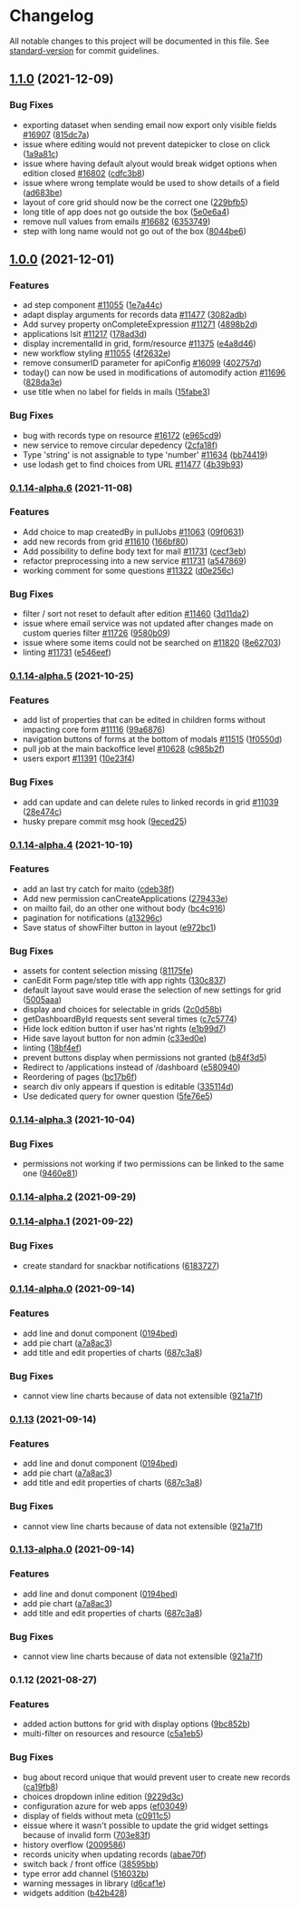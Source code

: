 # Changelog

All notable changes to this project will be documented in this file. See [standard-version](https://github.com/conventional-changelog/standard-version) for commit guidelines.

## [1.1.0](https://github.com/ReliefApplications/emrs-safe-frontend/compare/v1.0.0...v1.1.0) (2021-12-09)


### Bug Fixes

* exporting dataset when sending email now export only visible fields [#16907](https://github.com/ReliefApplications/oort-frontend/issues/16907) ([815dc7a](https://github.com/ReliefApplications/emrs-safe-frontend/commits/815dc7a4134fbf2a4a0ecd0ad9afe2bec04e8a30))
* issue where editing would not prevent datepicker to close on click ([1a9a81c](https://github.com/ReliefApplications/emrs-safe-frontend/commits/1a9a81ce4b03179a7bcade324c46d3514d5f8cbd))
* issue where having default alyout would break widget options when edition closed [#16802](https://github.com/ReliefApplications/oort-frontend/issues/16802) ([cdfc3b8](https://github.com/ReliefApplications/emrs-safe-frontend/commits/cdfc3b8ec02ef91b7fdae47b53d56670556682be))
* issue where wrong template would be used to show details of a field ([ad683be](https://github.com/ReliefApplications/emrs-safe-frontend/commits/ad683be210e80d49b85ccf13831c3cfc4c006632))
* layout of core grid should now be the correct one ([229bfb5](https://github.com/ReliefApplications/emrs-safe-frontend/commits/229bfb530f7413173c7bff5d714b70907defd486))
* long title of app does not go outside the box ([5e0e6a4](https://github.com/ReliefApplications/emrs-safe-frontend/commits/5e0e6a4561441ecbd96ebc8c8f399ccdec774b25))
* remove null values from emails [#16682](https://github.com/ReliefApplications/oort-frontend/issues/16682) ([6353749](https://github.com/ReliefApplications/emrs-safe-frontend/commits/635374906792717af1e60ce2b46133262eeae33d))
* step with long name would not go out of the box ([8044be6](https://github.com/ReliefApplications/emrs-safe-frontend/commits/8044be666cd41bcc6295a349b23fcf2423137300))

## [1.0.0](https://github.com/ReliefApplications/emrs-safe-frontend/compare/v0.1.14-alpha.6...v1.0.0) (2021-12-01)


### Features

* ad step component [#11055](https://github.com/ReliefApplications/oort-frontend/issues/11055) ([1e7a44c](https://github.com/ReliefApplications/emrs-safe-frontend/commits/1e7a44c5f2433b8916ac91989fed616e5db58310))
* adapt display arguments for records data [#11477](https://github.com/ReliefApplications/oort-frontend/issues/11477) ([3082adb](https://github.com/ReliefApplications/emrs-safe-frontend/commits/3082adb1980231d0057bd81fca22ab8072363531))
* Add survey property onCompleteExpression [#11271](https://github.com/ReliefApplications/oort-frontend/issues/11271) ([4898b2d](https://github.com/ReliefApplications/emrs-safe-frontend/commits/4898b2d70a1d592b8acd462046eca5896d379e7c))
* applications lsit [#11217](https://github.com/ReliefApplications/oort-frontend/issues/11217) ([178ad3d](https://github.com/ReliefApplications/emrs-safe-frontend/commits/178ad3db666fffdb4371e2923fd7f82088f8b2e3))
* display incrementalId in grid, form/resource [#11375](https://github.com/ReliefApplications/oort-frontend/issues/11375) ([e4a8d46](https://github.com/ReliefApplications/emrs-safe-frontend/commits/e4a8d464d4aa6b4921c48501ca8ac2fe733835a5))
* new workflow styling [#11055](https://github.com/ReliefApplications/oort-frontend/issues/11055) ([4f2632e](https://github.com/ReliefApplications/emrs-safe-frontend/commits/4f2632e68afddef61310baea79facb46a0941370))
* remove consumerID parameter for apiConfig [#16099](https://github.com/ReliefApplications/oort-frontend/issues/16099) ([402757d](https://github.com/ReliefApplications/emrs-safe-frontend/commits/402757d2024811df42950ec6ce4c24af0d734e19))
* today() can now be used in modifications of automodify action [#11696](https://github.com/ReliefApplications/oort-frontend/issues/11696) ([828da3e](https://github.com/ReliefApplications/emrs-safe-frontend/commits/828da3ecb785eb1bc9734a911722f1e530549eb6))
* use title when no label for fields in mails ([15fabe3](https://github.com/ReliefApplications/emrs-safe-frontend/commits/15fabe311582d79714e5861519e714e54be93872))


### Bug Fixes

* bug with records type on resource [#16172](https://github.com/ReliefApplications/oort-frontend/issues/16172) ([e965cd9](https://github.com/ReliefApplications/emrs-safe-frontend/commits/e965cd9196d6a34ae250a78c12b0c47a10339d7d))
* new service to remove circular depedency ([2cfa18f](https://github.com/ReliefApplications/emrs-safe-frontend/commits/2cfa18f09a239fd4507221598bb485f3e97e2996))
* Type 'string' is not assignable to type 'number' [#11634](https://github.com/ReliefApplications/oort-frontend/issues/11634) ([bb74419](https://github.com/ReliefApplications/emrs-safe-frontend/commits/bb74419b59cc229aca6fae20cc7a3a031ab8a2e4))
* use lodash get to find choices from URL [#11477](https://github.com/ReliefApplications/oort-frontend/issues/11477) ([4b39b93](https://github.com/ReliefApplications/emrs-safe-frontend/commits/4b39b93e088714d478c821ab552aa34ed9c4cdf4))

### [0.1.14-alpha.6](https://github.com/ReliefApplications/emrs-safe-frontend/compare/v0.1.14-alpha.5...v0.1.14-alpha.6) (2021-11-08)


### Features

* Add choice to map createdBy in pullJobs [#11063](https://github.com/ReliefApplications/emrs-safe-frontend/issues/11063) ([09f0631](https://github.com/ReliefApplications/emrs-safe-frontend/commits/09f0631960cf30a46707293dbf44523fc698983b))
* add new records from grid [#11610](https://github.com/ReliefApplications/emrs-safe-frontend/issues/11610) ([166bf80](https://github.com/ReliefApplications/emrs-safe-frontend/commits/166bf8071bba4437a1c94a289f17bd845966b332))
* Add possibility to define body text for mail [#11731](https://github.com/ReliefApplications/emrs-safe-frontend/issues/11731) ([cecf3eb](https://github.com/ReliefApplications/emrs-safe-frontend/commits/cecf3eb3b61236bd80350c854019797ef329c1a8))
* refactor preprocessing into a new service [#11731](https://github.com/ReliefApplications/emrs-safe-frontend/issues/11731) ([a547869](https://github.com/ReliefApplications/emrs-safe-frontend/commits/a547869d9b12dc894445b60f723df9c89997d6fb))
* working comment for some questions [#11322](https://github.com/ReliefApplications/emrs-safe-frontend/issues/11322) ([d0e256c](https://github.com/ReliefApplications/emrs-safe-frontend/commits/d0e256c61de81cfbbb0d70f5a832a618b0f163eb))


### Bug Fixes

* filter / sort not reset to default after edition [#11460](https://github.com/ReliefApplications/emrs-safe-frontend/issues/11460) ([3d11da2](https://github.com/ReliefApplications/emrs-safe-frontend/commits/3d11da2f629d5a83a32f0e0207ed19318470e2f9))
* issue where email service was not updated after changes made on custom queries filter [#11726](https://github.com/ReliefApplications/emrs-safe-frontend/issues/11726) ([9580b09](https://github.com/ReliefApplications/emrs-safe-frontend/commits/9580b098ae5cc53fc8ee7f0cc59ed6993102d106))
* issue where some items could not be searched on [#11820](https://github.com/ReliefApplications/emrs-safe-frontend/issues/11820) ([8e62703](https://github.com/ReliefApplications/emrs-safe-frontend/commits/8e62703ab5dad32325de01f7e320632a76b2c39a))
* linting [#11731](https://github.com/ReliefApplications/emrs-safe-frontend/issues/11731) ([e546eef](https://github.com/ReliefApplications/emrs-safe-frontend/commits/e546eefb538b487eb2c64a5d9ecfe34e9ed409c4))

### [0.1.14-alpha.5](https://github.com/ReliefApplications/emrs-safe-frontend/compare/v0.1.14-alpha.4...v0.1.14-alpha.5) (2021-10-25)


### Features

* add list of properties that can be edited in children forms without impacting core form [#11116](https://github.com/ReliefApplications/emrs-safe-frontend/issues/11116) ([99a6876](https://github.com/ReliefApplications/emrs-safe-frontend/commits/99a68769b9573432f245adbe9219a8abd6f2a211))
* navigation buttons of forms at the bottom of modals [#11515](https://github.com/ReliefApplications/emrs-safe-frontend/issues/11515) ([1f0550d](https://github.com/ReliefApplications/emrs-safe-frontend/commits/1f0550dd0afecbe5ac3e08aea465e678d9319c25))
* pull job at the main backoffice level [#10628](https://github.com/ReliefApplications/emrs-safe-frontend/issues/10628) ([c985b2f](https://github.com/ReliefApplications/emrs-safe-frontend/commits/c985b2f0323afe3bdc45aa384acf060b6b09e61c))
* users export [#11391](https://github.com/ReliefApplications/emrs-safe-frontend/issues/11391) ([10e23f4](https://github.com/ReliefApplications/emrs-safe-frontend/commits/10e23f496ba68cbccb9d773f3e90a9b08c4b685a))


### Bug Fixes

* add can update and can delete rules to linked records in grid [#11039](https://github.com/ReliefApplications/emrs-safe-frontend/issues/11039) ([28e474c](https://github.com/ReliefApplications/emrs-safe-frontend/commits/28e474cc8822fae5ea3691e8ddbec7e60e7529b3))
* husky prepare commit msg hook ([9eced25](https://github.com/ReliefApplications/emrs-safe-frontend/commits/9eced2583ae28881ba26a9ea5618a4c3192f3f98))

### [0.1.14-alpha.4](https://github.com/ReliefApplications/emrs-safe-frontend/compare/v0.1.14-alpha.3...v0.1.14-alpha.4) (2021-10-19)


### Features

* add an last try catch for maito ([cdeb38f](https://github.com/ReliefApplications/emrs-safe-frontend/commits/cdeb38f6929b244ab19c51c819683e88693e43f4))
* Add new permission canCreateApplications ([279433e](https://github.com/ReliefApplications/emrs-safe-frontend/commits/279433e931792679a11d8c4c06416adc989318f1))
* on mailto fail, do an other one without body ([bc4c916](https://github.com/ReliefApplications/emrs-safe-frontend/commits/bc4c916012c16b92885c94edfefbbd6784600899))
* pagination for notifications ([a13296c](https://github.com/ReliefApplications/emrs-safe-frontend/commits/a13296cf27dc9590b479af28a36f99723604d91e))
* Save status of showFilter button in layout ([e972bc1](https://github.com/ReliefApplications/emrs-safe-frontend/commits/e972bc1bb13cf3dd5d595ed6bcddb21ea3c00010))


### Bug Fixes

* assets for content selection missing ([81175fe](https://github.com/ReliefApplications/emrs-safe-frontend/commits/81175fea0cd18b5ba9bee69a44fa9b92d896ee13))
* canEdit Form page/step title with app rights ([130c837](https://github.com/ReliefApplications/emrs-safe-frontend/commits/130c8377840491ec7e160b5e4dbc9a3e2bd9025b))
* default layout save would erase the selection of new settings for grid ([5005aaa](https://github.com/ReliefApplications/emrs-safe-frontend/commits/5005aaa0f14921c1829bcd8b38507dbe8a888a3d))
* display and choices for selectable in grids ([2c0d58b](https://github.com/ReliefApplications/emrs-safe-frontend/commits/2c0d58bee0bba9e1b4f0212a2368be1ca539e2f6))
* getDashboardById requests sent several times ([c7c5774](https://github.com/ReliefApplications/emrs-safe-frontend/commits/c7c57749410bc7651319a0adcd0ba2196b8d4b24))
* Hide lock edition button if user has'nt rights ([e1b99d7](https://github.com/ReliefApplications/emrs-safe-frontend/commits/e1b99d7dc90b386f3b6e7e3a6ea90687c5a5fa10))
* Hide save layout button for non admin ([c33ed0e](https://github.com/ReliefApplications/emrs-safe-frontend/commits/c33ed0edcf1ee27ab1f699ac29b5e9bee356dad4))
* linting ([18bf4ef](https://github.com/ReliefApplications/emrs-safe-frontend/commits/18bf4ef5af1340de169f4103f07e179fbacf4c13))
* prevent buttons display when permissions not granted ([b84f3d5](https://github.com/ReliefApplications/emrs-safe-frontend/commits/b84f3d52914136c3d46b8cd0d66a4292abf875d8))
* Redirect to /applications instead of /dashboard ([e580940](https://github.com/ReliefApplications/emrs-safe-frontend/commits/e5809409bbdc30e63030880d7dc95e4d837c02d1))
* Reordering of pages ([bc17b6f](https://github.com/ReliefApplications/emrs-safe-frontend/commits/bc17b6fbea350837be064057a268fd7627ce7191))
* search div only appears if question is editable ([335114d](https://github.com/ReliefApplications/emrs-safe-frontend/commits/335114db1667675006818f2ee948387161ac5cd0))
* Use dedicated query for owner question ([5fe76e5](https://github.com/ReliefApplications/emrs-safe-frontend/commits/5fe76e5415850fa1978889118c82c531ad0674f3))

### [0.1.14-alpha.3](https://github.com/ReliefApplications/emrs-safe-frontend/compare/v0.1.14-alpha.2...v0.1.14-alpha.3) (2021-10-04)


### Bug Fixes

* permissions not working if two permissions can be linked to the same one ([9460e81](https://github.com/ReliefApplications/emrs-safe-frontend/commits/9460e816ad2b72f7cabe114f0e3805da31177658))

### [0.1.14-alpha.2](https://github.com/ReliefApplications/emrs-safe-frontend/compare/v0.1.14...v0.1.14-alpha.2) (2021-09-29)

### [0.1.14-alpha.1](https://github.com/ReliefApplications/emrs-safe-frontend/compare/v0.1.14-alpha.0...v0.1.14-alpha.1) (2021-09-22)


### Bug Fixes

* create standard for snackbar notifications ([6183727](https://github.com/ReliefApplications/emrs-safe-frontend/commits/61837278739bc5be4183bdc550d92ef379dd8bab))

### [0.1.14-alpha.0](https://github.com/ReliefApplications/emrs-safe-frontend/compare/v0.1.12...v0.1.14-alpha.0) (2021-09-14)


### Features

* add line and donut component ([0194bed](https://github.com/ReliefApplications/emrs-safe-frontend/commits/0194bedb6006aa71c86105102850b0082f973b88))
* add pie chart ([a7a8ac3](https://github.com/ReliefApplications/emrs-safe-frontend/commits/a7a8ac3828336e6b9523c196a0eafb6efe95b1b0))
* add title and edit properties of charts ([687c3a8](https://github.com/ReliefApplications/emrs-safe-frontend/commits/687c3a8b29dc70c2918317f458fe733f72fd29b4))


### Bug Fixes

* cannot view line charts because of data not extensible ([921a71f](https://github.com/ReliefApplications/emrs-safe-frontend/commits/921a71f270032f55efbf90fb91b3c84ccf127d99))

### [0.1.13](https://github.com/ReliefApplications/emrs-safe-frontend/compare/v0.1.12...v0.1.13) (2021-09-14)


### Features

* add line and donut component ([0194bed](https://github.com/ReliefApplications/emrs-safe-frontend/commits/0194bedb6006aa71c86105102850b0082f973b88))
* add pie chart ([a7a8ac3](https://github.com/ReliefApplications/emrs-safe-frontend/commits/a7a8ac3828336e6b9523c196a0eafb6efe95b1b0))
* add title and edit properties of charts ([687c3a8](https://github.com/ReliefApplications/emrs-safe-frontend/commits/687c3a8b29dc70c2918317f458fe733f72fd29b4))


### Bug Fixes

* cannot view line charts because of data not extensible ([921a71f](https://github.com/ReliefApplications/emrs-safe-frontend/commits/921a71f270032f55efbf90fb91b3c84ccf127d99))

### [0.1.13-alpha.0](https://github.com/ReliefApplications/emrs-safe-frontend/compare/v0.1.12...v0.1.13-alpha.0) (2021-09-14)


### Features

* add line and donut component ([0194bed](https://github.com/ReliefApplications/emrs-safe-frontend/commits/0194bedb6006aa71c86105102850b0082f973b88))
* add pie chart ([a7a8ac3](https://github.com/ReliefApplications/emrs-safe-frontend/commits/a7a8ac3828336e6b9523c196a0eafb6efe95b1b0))
* add title and edit properties of charts ([687c3a8](https://github.com/ReliefApplications/emrs-safe-frontend/commits/687c3a8b29dc70c2918317f458fe733f72fd29b4))


### Bug Fixes

* cannot view line charts because of data not extensible ([921a71f](https://github.com/ReliefApplications/emrs-safe-frontend/commits/921a71f270032f55efbf90fb91b3c84ccf127d99))

### 0.1.12 (2021-08-27)


### Features

* added action buttons for grid with display options ([9bc852b](https://github.com/ReliefApplications/emrs-safe-frontend/commits/9bc852be6cecc4b40c5883f5cd77d156fe93817e))
* multi-filter on resources and resource ([c5a1eb5](https://github.com/ReliefApplications/emrs-safe-frontend/commits/c5a1eb53b957a39c6f5b460707788385c91c0d1e))


### Bug Fixes

* bug about record unique that would prevent user to create new records ([ca19fb8](https://github.com/ReliefApplications/emrs-safe-frontend/commits/ca19fb81fff107a06051cba48574199806f28209))
* choices dropdown inline edition ([9229d3c](https://github.com/ReliefApplications/emrs-safe-frontend/commits/9229d3c521e4447f18d719a9c1f4f982a788d43b))
* configuration azure for web apps ([ef03049](https://github.com/ReliefApplications/emrs-safe-frontend/commits/ef03049f36b0148ac8912f1bbd45ec364ea8cc3e))
* display of fields without meta ([c0911c5](https://github.com/ReliefApplications/emrs-safe-frontend/commits/c0911c555581c64716b31468c48d9e5d348d774b))
* eissue where it wasn't possible to update the grid widget settings because of invalid form ([703e83f](https://github.com/ReliefApplications/emrs-safe-frontend/commits/703e83fb16dc6152d980a1970a5dac264cb6acbb))
* history overflow ([2009586](https://github.com/ReliefApplications/emrs-safe-frontend/commits/20095860cb83c563752421cafa4b54c146af4239))
* records unicity when updating records ([abae70f](https://github.com/ReliefApplications/emrs-safe-frontend/commits/abae70f57b02f8e2c501acf6d78e81df14f05634))
* switch back / front office ([38595bb](https://github.com/ReliefApplications/emrs-safe-frontend/commits/38595bb2b24b2bc981a50c9cf860226613fcc6a4))
* type error add channel ([516032b](https://github.com/ReliefApplications/emrs-safe-frontend/commits/516032b7bc95cf825675c71264dada80b68c4d93))
* warning messages in library ([d6caf1e](https://github.com/ReliefApplications/emrs-safe-frontend/commits/d6caf1efa50316cc38546fc58755e575f57a21b8))
* widgets addition ([b42b428](https://github.com/ReliefApplications/emrs-safe-frontend/commits/b42b428306d9957de832f478fd9d573ff4741e33))
